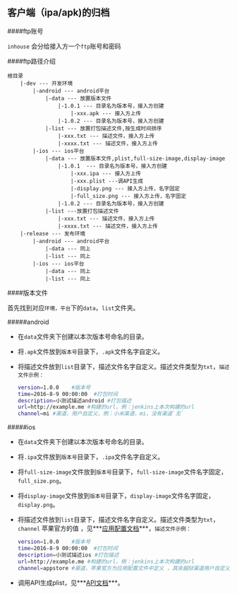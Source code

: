 ## 客户端（ipa/apk)的归档

####ftp账号

`inhouse` 会分给接入方一个`ftp`账号和密码

####ftp路径介绍

```
根目录 
    |-dev --- 开发环境
	    |-android --- android平台
		    |-data --- 放置版本文件
			    |-1.0.1 --- 目录名为版本号，接入方创建
			        |-xxx.apk --- 接入方上传
			    |-1.0.2 --- 目录名为版本号，接入方创建
		    |-list --- 放置打包描述文件,按生成时间排序
		        |-xxx.txt --- 描述文件，接入方上传
		        |-xxxx.txt --- 描述文件，接入方上传
	    |-ios --- ios平台
	        |-data --- 放置版本文件,plist,full-size-image,display-image
	            |-1.0.1  --- 目录名为版本号，接入方创建
	                |-xxx.ipa --- 接入方上传
	                |-xxx.plist ---调API生成
	                |-display.png --- 接入方上传，名字固定
	                |-full_size.png --- 接入方上传，名字固定
	            |-1.0.2 --- 目录名为版本号，接入方创建
	        |-list ---放置打包描述文件
	            |-xxx.txt --- 描述文件，接入方上传
		        |-xxxx.txt --- 描述文件，接入方上传
    |-release --- 发布环境
        |-android --- android平台
            |-data --- 同上
            |-list --- 同上
        |-ios --- ios平台
            |-data --- 同上
            |-list --- 同上   
```

####版本文件

首先找到对应`环境，平台`下的`data`，`list`文件夹。

#####android

- 在`data`文件夹下创建以本次版本号命名的目录。
- 将`.apk`文件放到`版本号`目录下，`.apk`文件名字自定义。
- 将描述文件放到`list`目录下，描述文件名字自定义。描述文件类型为`txt`，`描述文件示例：`

	```bash
	version=1.0.0    #版本号
	time=2016-8-9 00:00:00  #打包时间
	description=小测试描述android #打包描述
	url=http://example.me #构建的url，例：jenkins上本次构建的url
	channel=mi #渠道，用户自定义，例：小米渠道，mi，没有渠道`无`
	```
	
#####ios

- 在`data`文件夹下创建以本次版本号命名的目录。
- 将`.ipa`文件放到`版本号`目录下，`.ipa`文件名字自定义。
- 将`full-size-image`文件放到`版本号`目录下，`full-size-image`文件名字固定，`full_size.png`。
- 将`display-image`文件放到`版本号`目录下，`display-image`文件名字固定，`display.png`。
- 将描述文件放到`list`目录下，描述文件名字自定义。描述文件类型为`txt`，`channel` 苹果官方的值 ，见***[应用配置文档](controllers/README.md#生成plist)***，`描述文件示例：`

	```bash
	version=1.0.0    #版本号
	time=2016-8-9 00:00:00  #打包时间
	description=小测试描述ios #打包描述
	url=http://example.me #构建的url，例：jenkins上本次构建的url
	channel=appstore #渠道，苹果官方为应用配置文件中定义 ，其余越狱渠道用户自定义。
	```
	
- 调用API生成plist，见***[API文档](controllers/README.md#生成plist)***。

